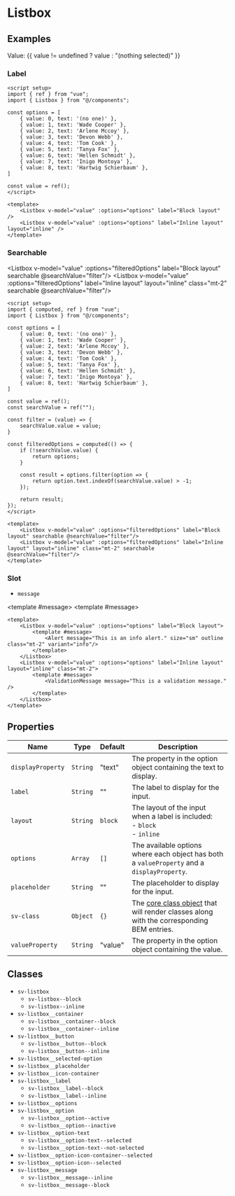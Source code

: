 <script setup>
import { computed, ref } from "vue";
import { Alert, Listbox, ValidationMessage } from "@/components";

const options = [
    { value: 0, text: '(no one)' },
    { value: 1, text: 'Wade Cooper' },
    { value: 2, text: 'Arlene Mccoy' },
    { value: 3, text: 'Devon Webb' },
    { value: 4, text: 'Tom Cook' },
    { value: 5, text: 'Tanya Fox' },
    { value: 6, text: 'Hellen Schmidt' },
    { value: 7, text: 'Inigo Montoya' },
    { value: 8, text: 'Hartwig Schierbaum' },
]

const value = ref();
const searchValue = ref("");

const filter = (value) => {
    searchValue.value = value;
}

const filteredOptions = computed(() => {
    if (!searchValue.value) {
        return options;
    }

    const result = options.filter(option => {
        return option.text.indexOf(searchValue.value) > -1;
    });

    return result;
});
</script>

<style>
.vt-doc ul {
    padding-left: 0;
}
</style>

# Listbox

## Examples

Value: {{  value != undefined ? value : "(nothing selected)" }}

<Listbox v-model="value" :options="options"/>

### Label

<Listbox  v-model="value" :options="options" label="Block layout" />
<Listbox  v-model="value" :options="options" label="Inline layout" layout="inline" class="mt-2" />

```vue
<script setup>
import { ref } from "vue";
import { Listbox } from "@/components";

const options = [
    { value: 0, text: '(no one)' },
    { value: 1, text: 'Wade Cooper' },
    { value: 2, text: 'Arlene Mccoy' },
    { value: 3, text: 'Devon Webb' },
    { value: 4, text: 'Tom Cook' },
    { value: 5, text: 'Tanya Fox' },
    { value: 6, text: 'Hellen Schmidt' },
    { value: 7, text: 'Inigo Montoya' },
    { value: 8, text: 'Hartwig Schierbaum' },
]

const value = ref();
</script>

<template>
    <Listbox v-model="value" :options="options" label="Block layout" />
    <Listbox v-model="value" :options="options" label="Inline layout" layout="inline" />
</template>
```

### Searchable

<Listbox v-model="value" :options="filteredOptions" label="Block layout" searchable @searchValue="filter"/>
<Listbox v-model="value" :options="filteredOptions" label="Inline layout" layout="inline" class="mt-2" searchable @searchValue="filter"/>

```vue
<script setup>
import { computed, ref } from "vue";
import { Listbox } from "@/components";

const options = [
    { value: 0, text: '(no one)' },
    { value: 1, text: 'Wade Cooper' },
    { value: 2, text: 'Arlene Mccoy' },
    { value: 3, text: 'Devon Webb' },
    { value: 4, text: 'Tom Cook' },
    { value: 5, text: 'Tanya Fox' },
    { value: 6, text: 'Hellen Schmidt' },
    { value: 7, text: 'Inigo Montoya' },
    { value: 8, text: 'Hartwig Schierbaum' },
]

const value = ref();
const searchValue = ref("");

const filter = (value) => {
    searchValue.value = value;
}

const filteredOptions = computed(() => {
    if (!searchValue.value) {
        return options;
    }

    const result = options.filter(option => {
        return option.text.indexOf(searchValue.value) > -1;
    });

    return result;
});
</script>

<template>
    <Listbox v-model="value" :options="filteredOptions" label="Block layout" searchable @searchValue="filter"/>
    <Listbox v-model="value" :options="filteredOptions" label="Inline layout" layout="inline" class="mt-2" searchable @searchValue="filter"/>
</template>
```

### Slot

- `message`

<Listbox v-model="value" :options="options" label="Block layout"><template #message><Alert message="This is an info alert." size="sm" outline class="mt-2" variant="info"/></template></Listbox>
<Listbox v-model="value" :options="options" label="Inline layout" layout="inline" class="mt-2"><template #message><ValidationMessage message="This is a validation message." /></template></Listbox>

```vue
<template>
    <Listbox v-model="value" :options="options" label="Block layout">
        <template #message>
            <Alert message="This is an info alert." size="sm" outline class="mt-2" variant="info"/>
        </template>
    </Listbox>
    <Listbox v-model="value" :options="options" label="Inline layout" layout="inline" class="mt-2">
        <template #message>
            <ValidationMessage message="This is a validation message." />
        </template>
    </Listbox>
</template>
```

## Properties

| Name              | Type     | Default | Description                                                                                                        |
| ----------------- | -------- | ------- | ------------------------------------------------------------------------------------------------------------------ |
| `displayProperty` | `String` | "text"  | The property in the option object containing the text to display.                                                  |
| `label`           | `String` | ""      | The label to display for the input.                                                                                |
| `layout`          | `String` | `block` | The layout of the input when a label is included:<br/>- `block`<br/>- `inline`                                     |
| `options`         | `Array`  | `[]`    | The available options where each object has both a `valueProperty` and a `displayProperty`.                        |
| `placeholder`     | `String` | ""      | The placeholder to display for the input.                                                                          |
| `sv-class`        | `Object` | `{}`    | The [core class object](/components/core-class) that will render classes along with the corresponding BEM entries. |
| `valueProperty`   | `String` | "value" | The property in the option object containing the value.                                                            |

## Classes

- `sv-listbox`
  - `sv-listbox--block`
  - `sv-listbox--inline`
- `sv-listbox__container`
  - `sv-listbox__container--block` 
  - `sv-listbox__container--inline`
- `sv-listbox__button`
  - `sv-listbox__button--block` 
  - `sv-listbox__button--inline`
- `sv-listbox__selected-option`
- `sv-listbox__placeholder`
- `sv-listbox__icon-container`
- `sv-listbox__label`
  - `sv-listbox__label--block` 
  - `sv-listbox__label--inline`
- `sv-listbox__options`
- `sv-listbox__option`
  - `sv-listbox__option--active`
  - `sv-listbox__option--inactive`
- `sv-listbox__option-text`
  - `sv-listbox__option-text--selected`
  - `sv-listbox__option-text--not-selected`
- `sv-listbox__option-icon-container--selected`
- `sv-listbox__option-icon--selected`
- `sv-listbox__message`
  - `sv-listbox__message--inline`
  - `sv-listbox__message--block`